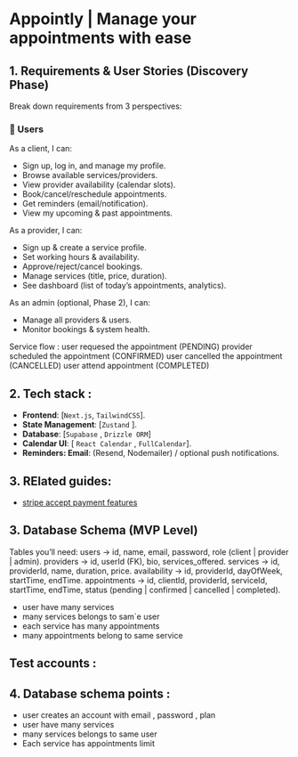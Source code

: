 # Appointly | Manage your appointments with ease 

## 1. Requirements & User Stories (Discovery Phase)
Break down requirements from 3 perspectives:

### 👤 Users
As a client, I can:

- Sign up, log in, and manage my profile.
- Browse available services/providers.
- View provider availability (calendar slots).
- Book/cancel/reschedule appointments.
- Get reminders (email/notification).
- View my upcoming & past appointments.

As a provider, I can:
- Sign up & create a service profile.
- Set working hours & availability.
- Approve/reject/cancel bookings.
- Manage services (title, price, duration).
- See dashboard (list of today’s appointments, analytics).

As an admin (optional, Phase 2), I can:

- Manage all providers & users.
- Monitor bookings & system health.

Service flow :
user requesed the appointment (PENDING)
provider scheduled the appointment (CONFIRMED)
user cancelled the appointment (CANCELLED)
user attend appointment (COMPLETED)

## 2. Tech stack :

- **Frontend**: [`Next.js`, `TailwindCSS`].
- **State Management**: [`Zustand` ].
- **Database**: [`Supabase` , `Drizzle ORM`]
- **Calendar UI**: [ `React Calendar` , `FullCalendar`].
- **Reminders: Email**: (Resend, Nodemailer) / optional push notifications.

## 3. RElated guides:
- [stripe accept payment features](https://docs.stripe.com/connect/enable-payment-acceptance-guide)

## 3. Database Schema (MVP Level)

Tables you’ll need:
users → id, name, email, password, role (client | provider | admin).
providers → id, userId (FK), bio, services_offered.
services → id, providerId, name, duration, price.
availability → id, providerId, dayOfWeek, startTime, endTime.
appointments → id, clientId, providerId, serviceId, startTime, endTime, status (pending | confirmed | cancelled | completed).

- user have many services 
- many services belongs to sam`e user
- each service has many appointments 
- many appointments belong to same service 



## Test accounts :



<!-- ## Business model :
#### **Free — $0/month** :
- 1 service
- 100 appointments / month (total)
- Basic calendar view
- Email notifications only
- Community/email support

#### **Starter — $15/month**:
- 5 services
- 1,000 appointments / month (total)
- Calendar integrations (Google, Outlook, iCal)
- Automated email + SMS reminders
- Basic analytics (appointments per week, no-shows, etc.)
- Standard email support (48h response time)

#### **Pro — $25/month** :
- 10 services
- 3,000 appointments / month (total)
- Advanced analytics & reporting (conversion rates, customer isights)
- Staff accounts (up to 3 team members)
- Online payment collection (Stripe, Razorpay, etc.)
- Custom branding (logo, colors on booking page)
- Priority email + chat support (24h response)

#### **Business — $50/month** :
- Unlimited services
- 10,000+ appointments / month (total)
- Unlimited staff accounts
- White-label option (remove SaaS branding, use custom domain)
- API access & integrations (Zapier, CRMs, etc.)
- Priority onboarding + dedicated account manager
- 24/7 premium support -->

## 4. Database schema points :
- user creates an account with email , password , plan
- user have many services 
- many services belongs to same user
- Each service has appointments limit 
